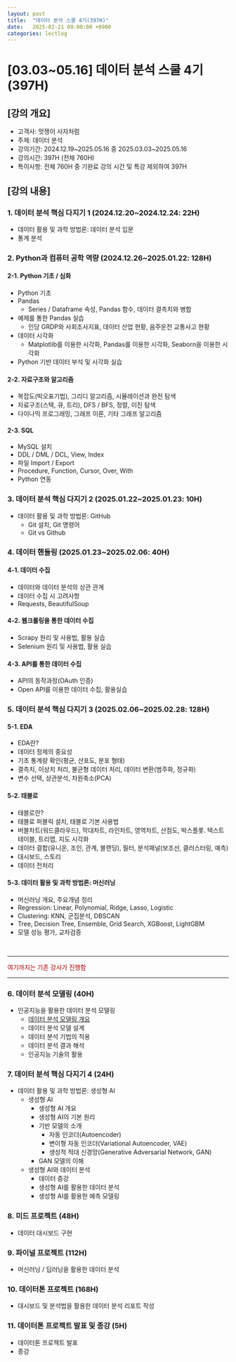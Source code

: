 ```yaml
---
layout: post
title:  "데이터 분석 스쿨 4기(397H)"
date:   2025-02-21 09:00:00 +0900
categories: lectlog
---
```


# [03.03~05.16] 데이터 분석 스쿨 4기(397H)

## [강의 개요]

* 고객사: 멋쟁이 사자처럼
* 주제: 데이터 분석
* 강의기간: 2024.12.19~2025.05.16 중 2025.03.03~2025.05.16
* 강의시간: 397H (전체 760H)
* 특이사항: 전체 760H 중 기완료 강의 시간 및 특강 제외하여 397H

## [강의 내용]

### 1. 데이터 분석 핵심 다지기 1 (2024.12.20~2024.12.24: 22H)
- 데이터 활용 및 과학 방법론: 데이터 분석 입문
- 통계 분석

### 2. Python과 컴퓨터 공학 역량 (2024.12.26~2025.01.22: 128H)
#### 2-1. Python 기초 / 심화
- Python 기초
- Pandas
    - Series / Dataframe 속성, Pandas 함수, 데이터 결측치와 병합
- 예제를 통한 Pandas 실습
    - 인당 GRDP와 사회조사지표, 데이터 산업 현황, 음주운전 교통사고 현황
- 데이터 시각화
    - Matplotlib를 이용한 시각화, Pandas를 이용한 시각화, Seaborn을 이용한 시각화
- Python 기반 데이터 부석 및 시각화 실습

#### 2-2. 자료구조와 알고리즘
- 복잡도(빅오표기법), 그리디 알고리즘, 시뮬레이션과 완전 탐색
- 자료구조(스택, 큐, 트리), DFS / BFS, 정렬, 이진 탐색
- 다이나믹 프로그래밍, 그래프 이론, 기타 그래프 알고리즘

#### 2-3. SQL
- MySQL 설치
- DDL / DML / DCL, View, Index
- 파일 Import / Export
- Procedure, Function, Cursor, Over, With
- Python 연동

### 3. 데이터 분석 핵심 다지기 2 (2025.01.22~2025.01.23: 10H)
- 데이터 활용 및 과학 방법론: GitHub
    - Git 설치, Git 명령어
    - Git vs Github

### 4. 데이터 핸들링 (2025.01.23~2025.02.06: 40H)
#### 4-1. 데이터 수집
- 데이터와 데이터 분석의 상관 관계
- 데이터 수집 시 고려사항
- Requests, BeautifulSoup

#### 4-2. 웹크롤링을 통한 데이터 수집
- Scrapy 원리 및 사용법, 활용 실습
- Selenium 원리 및 사용법, 활용 실습

#### 4-3. API를 통한 데이터 수집
- API의 동작과정(OAuth 인증)
- Open API를 이용한 데이터 수집, 활용실습

### 5. 데이터 분석 핵심 다지기 3 (2025.02.06~2025.02.28: 128H)
#### 5-1. EDA
- EDA란?
- 데이터 정제의 중요성
- 기초 통계량 확인(평균, 산포도, 분포 형태)
- 결측치, 이상치 처리, 불균형 데이터 처리, 데이터 변환(범주화, 정규화)
- 변수 선택, 상관분석, 차원축소(PCA)

#### 5-2. 태블로
- 태블로란?
- 태블로 퍼블릭 설치, 태블로 기본 사용법
- 버블차트(워드클라우드), 막대차트, 라인차트, 영역차트, 산점도, 박스플롯. 텍스트 테이블, 트리맵, 지도 시각화
- 데이터 결합(유니온, 조인, 관계, 블랜딩), 필터, 분석패널(보조선, 클러스터링, 예측)
- 대시보드, 스토리
- 데이터 전처리

#### 5-3. 데이터 활용 및 과학 방법론: 머신러닝
- 머신러닝 개요, 주요개념 정리
- Regression: Linear, Polynomial, Ridge, Lasso, Logistic
- Clustering: KNN, 군집분석, DBSCAN
- Tree, Decision Tree, Ensemble, Grid Search, XGBoost, LightGBM
- 모델 성능 평가, 교차검증

<br>

---

<span style="color:#A00;">여기까지는 기존 강사가 진행함</span>

--- 

### 6. 데이터 분석 모델링 (40H)
- 인공지능을 활용한 데이터 분석 모델링
    - [데이터 분석 모델링 개요](/materials/P03_1-6-1_Analysis_Modeling)
    - 데이터 분석 모델 설계
    - 데이터 분석 기법의 적용
    - 데이터 분석 결과 해석
    - 인공지능 기술의 활용

### 7. 데이터 분석 핵심 다지기 4 (24H)
- 데이터 활용 및 과학 방법론: 생성형 AI
    - 생성형 AI
        - 생성형 AI 개요
        - 생성형 AI의 기본 원리
        - 기반 모델의 소개
            - 자동 인코더(Autoencoder)
            - 변이형 자동 인코더(Variational Autoencoder, VAE)
            - 생성적 적대 신경망(Generative Adversarial Network, GAN)
        - GAN 모델의 이해
    - 생성형 AI와 데이터 분석
        - 데이터 증강
        - 생성형 AI를 활용한 데이터 분석
        - 생성형 AI를 활용한 예측 모델링

### 8. 미드 프로젝트 (48H)
- 데이터 대시보드 구현

### 9. 파이널 프로젝트 (112H)
- 머신러닝 / 딥러닝을 활용한 데이터 분석

### 10. 데이터톤 프로젝트 (168H)
- 대시보드 및 분석법을 활용한 데이터 분석 리포트 작성

### 11. 데이터톤 프로젝트 발표 및 종강 (5H)
- 데이터톤 프로젝트 발표
- 종강